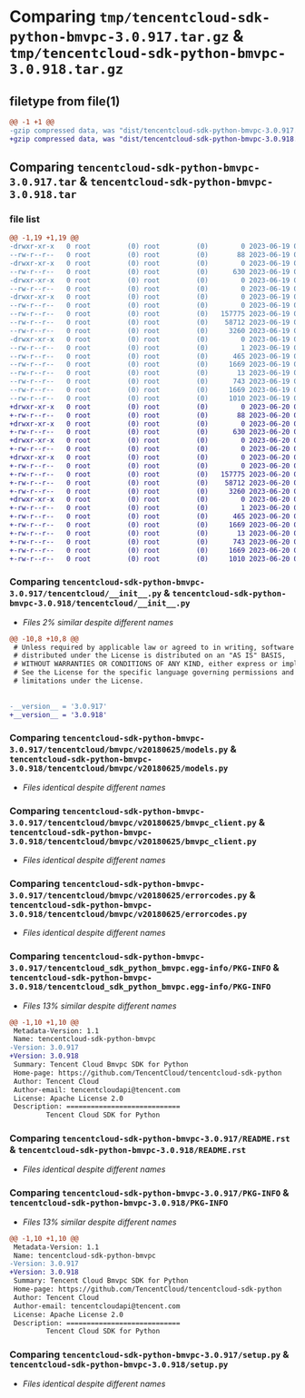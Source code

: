 # Comparing `tmp/tencentcloud-sdk-python-bmvpc-3.0.917.tar.gz` & `tmp/tencentcloud-sdk-python-bmvpc-3.0.918.tar.gz`

## filetype from file(1)

```diff
@@ -1 +1 @@
-gzip compressed data, was "dist/tencentcloud-sdk-python-bmvpc-3.0.917.tar", last modified: Mon Jun 19 00:18:57 2023, max compression
+gzip compressed data, was "dist/tencentcloud-sdk-python-bmvpc-3.0.918.tar", last modified: Tue Jun 20 02:34:09 2023, max compression
```

## Comparing `tencentcloud-sdk-python-bmvpc-3.0.917.tar` & `tencentcloud-sdk-python-bmvpc-3.0.918.tar`

### file list

```diff
@@ -1,19 +1,19 @@
-drwxr-xr-x   0 root         (0) root         (0)        0 2023-06-19 00:18:57.000000 tencentcloud-sdk-python-bmvpc-3.0.917/
--rw-r--r--   0 root         (0) root         (0)       88 2023-06-19 00:18:57.000000 tencentcloud-sdk-python-bmvpc-3.0.917/setup.cfg
-drwxr-xr-x   0 root         (0) root         (0)        0 2023-06-19 00:18:57.000000 tencentcloud-sdk-python-bmvpc-3.0.917/tencentcloud/
--rw-r--r--   0 root         (0) root         (0)      630 2023-06-19 00:18:57.000000 tencentcloud-sdk-python-bmvpc-3.0.917/tencentcloud/__init__.py
-drwxr-xr-x   0 root         (0) root         (0)        0 2023-06-19 00:18:57.000000 tencentcloud-sdk-python-bmvpc-3.0.917/tencentcloud/bmvpc/
--rw-r--r--   0 root         (0) root         (0)        0 2023-06-19 00:18:57.000000 tencentcloud-sdk-python-bmvpc-3.0.917/tencentcloud/bmvpc/__init__.py
-drwxr-xr-x   0 root         (0) root         (0)        0 2023-06-19 00:18:57.000000 tencentcloud-sdk-python-bmvpc-3.0.917/tencentcloud/bmvpc/v20180625/
--rw-r--r--   0 root         (0) root         (0)        0 2023-06-19 00:18:57.000000 tencentcloud-sdk-python-bmvpc-3.0.917/tencentcloud/bmvpc/v20180625/__init__.py
--rw-r--r--   0 root         (0) root         (0)   157775 2023-06-19 00:18:57.000000 tencentcloud-sdk-python-bmvpc-3.0.917/tencentcloud/bmvpc/v20180625/models.py
--rw-r--r--   0 root         (0) root         (0)    58712 2023-06-19 00:18:57.000000 tencentcloud-sdk-python-bmvpc-3.0.917/tencentcloud/bmvpc/v20180625/bmvpc_client.py
--rw-r--r--   0 root         (0) root         (0)     3260 2023-06-19 00:18:57.000000 tencentcloud-sdk-python-bmvpc-3.0.917/tencentcloud/bmvpc/v20180625/errorcodes.py
-drwxr-xr-x   0 root         (0) root         (0)        0 2023-06-19 00:18:57.000000 tencentcloud-sdk-python-bmvpc-3.0.917/tencentcloud_sdk_python_bmvpc.egg-info/
--rw-r--r--   0 root         (0) root         (0)        1 2023-06-19 00:18:57.000000 tencentcloud-sdk-python-bmvpc-3.0.917/tencentcloud_sdk_python_bmvpc.egg-info/dependency_links.txt
--rw-r--r--   0 root         (0) root         (0)      465 2023-06-19 00:18:57.000000 tencentcloud-sdk-python-bmvpc-3.0.917/tencentcloud_sdk_python_bmvpc.egg-info/SOURCES.txt
--rw-r--r--   0 root         (0) root         (0)     1669 2023-06-19 00:18:57.000000 tencentcloud-sdk-python-bmvpc-3.0.917/tencentcloud_sdk_python_bmvpc.egg-info/PKG-INFO
--rw-r--r--   0 root         (0) root         (0)       13 2023-06-19 00:18:57.000000 tencentcloud-sdk-python-bmvpc-3.0.917/tencentcloud_sdk_python_bmvpc.egg-info/top_level.txt
--rw-r--r--   0 root         (0) root         (0)      743 2023-06-19 00:18:57.000000 tencentcloud-sdk-python-bmvpc-3.0.917/README.rst
--rw-r--r--   0 root         (0) root         (0)     1669 2023-06-19 00:18:57.000000 tencentcloud-sdk-python-bmvpc-3.0.917/PKG-INFO
--rw-r--r--   0 root         (0) root         (0)     1010 2023-06-19 00:18:57.000000 tencentcloud-sdk-python-bmvpc-3.0.917/setup.py
+drwxr-xr-x   0 root         (0) root         (0)        0 2023-06-20 02:34:09.000000 tencentcloud-sdk-python-bmvpc-3.0.918/
+-rw-r--r--   0 root         (0) root         (0)       88 2023-06-20 02:34:09.000000 tencentcloud-sdk-python-bmvpc-3.0.918/setup.cfg
+drwxr-xr-x   0 root         (0) root         (0)        0 2023-06-20 02:34:09.000000 tencentcloud-sdk-python-bmvpc-3.0.918/tencentcloud/
+-rw-r--r--   0 root         (0) root         (0)      630 2023-06-20 02:34:09.000000 tencentcloud-sdk-python-bmvpc-3.0.918/tencentcloud/__init__.py
+drwxr-xr-x   0 root         (0) root         (0)        0 2023-06-20 02:34:09.000000 tencentcloud-sdk-python-bmvpc-3.0.918/tencentcloud/bmvpc/
+-rw-r--r--   0 root         (0) root         (0)        0 2023-06-20 02:34:09.000000 tencentcloud-sdk-python-bmvpc-3.0.918/tencentcloud/bmvpc/__init__.py
+drwxr-xr-x   0 root         (0) root         (0)        0 2023-06-20 02:34:09.000000 tencentcloud-sdk-python-bmvpc-3.0.918/tencentcloud/bmvpc/v20180625/
+-rw-r--r--   0 root         (0) root         (0)        0 2023-06-20 02:34:09.000000 tencentcloud-sdk-python-bmvpc-3.0.918/tencentcloud/bmvpc/v20180625/__init__.py
+-rw-r--r--   0 root         (0) root         (0)   157775 2023-06-20 02:34:09.000000 tencentcloud-sdk-python-bmvpc-3.0.918/tencentcloud/bmvpc/v20180625/models.py
+-rw-r--r--   0 root         (0) root         (0)    58712 2023-06-20 02:34:09.000000 tencentcloud-sdk-python-bmvpc-3.0.918/tencentcloud/bmvpc/v20180625/bmvpc_client.py
+-rw-r--r--   0 root         (0) root         (0)     3260 2023-06-20 02:34:09.000000 tencentcloud-sdk-python-bmvpc-3.0.918/tencentcloud/bmvpc/v20180625/errorcodes.py
+drwxr-xr-x   0 root         (0) root         (0)        0 2023-06-20 02:34:09.000000 tencentcloud-sdk-python-bmvpc-3.0.918/tencentcloud_sdk_python_bmvpc.egg-info/
+-rw-r--r--   0 root         (0) root         (0)        1 2023-06-20 02:34:09.000000 tencentcloud-sdk-python-bmvpc-3.0.918/tencentcloud_sdk_python_bmvpc.egg-info/dependency_links.txt
+-rw-r--r--   0 root         (0) root         (0)      465 2023-06-20 02:34:09.000000 tencentcloud-sdk-python-bmvpc-3.0.918/tencentcloud_sdk_python_bmvpc.egg-info/SOURCES.txt
+-rw-r--r--   0 root         (0) root         (0)     1669 2023-06-20 02:34:09.000000 tencentcloud-sdk-python-bmvpc-3.0.918/tencentcloud_sdk_python_bmvpc.egg-info/PKG-INFO
+-rw-r--r--   0 root         (0) root         (0)       13 2023-06-20 02:34:09.000000 tencentcloud-sdk-python-bmvpc-3.0.918/tencentcloud_sdk_python_bmvpc.egg-info/top_level.txt
+-rw-r--r--   0 root         (0) root         (0)      743 2023-06-20 02:34:09.000000 tencentcloud-sdk-python-bmvpc-3.0.918/README.rst
+-rw-r--r--   0 root         (0) root         (0)     1669 2023-06-20 02:34:09.000000 tencentcloud-sdk-python-bmvpc-3.0.918/PKG-INFO
+-rw-r--r--   0 root         (0) root         (0)     1010 2023-06-20 02:34:09.000000 tencentcloud-sdk-python-bmvpc-3.0.918/setup.py
```

### Comparing `tencentcloud-sdk-python-bmvpc-3.0.917/tencentcloud/__init__.py` & `tencentcloud-sdk-python-bmvpc-3.0.918/tencentcloud/__init__.py`

 * *Files 2% similar despite different names*

```diff
@@ -10,8 +10,8 @@
 # Unless required by applicable law or agreed to in writing, software
 # distributed under the License is distributed on an "AS IS" BASIS,
 # WITHOUT WARRANTIES OR CONDITIONS OF ANY KIND, either express or implied.
 # See the License for the specific language governing permissions and
 # limitations under the License.
 
 
-__version__ = '3.0.917'
+__version__ = '3.0.918'
```

### Comparing `tencentcloud-sdk-python-bmvpc-3.0.917/tencentcloud/bmvpc/v20180625/models.py` & `tencentcloud-sdk-python-bmvpc-3.0.918/tencentcloud/bmvpc/v20180625/models.py`

 * *Files identical despite different names*

### Comparing `tencentcloud-sdk-python-bmvpc-3.0.917/tencentcloud/bmvpc/v20180625/bmvpc_client.py` & `tencentcloud-sdk-python-bmvpc-3.0.918/tencentcloud/bmvpc/v20180625/bmvpc_client.py`

 * *Files identical despite different names*

### Comparing `tencentcloud-sdk-python-bmvpc-3.0.917/tencentcloud/bmvpc/v20180625/errorcodes.py` & `tencentcloud-sdk-python-bmvpc-3.0.918/tencentcloud/bmvpc/v20180625/errorcodes.py`

 * *Files identical despite different names*

### Comparing `tencentcloud-sdk-python-bmvpc-3.0.917/tencentcloud_sdk_python_bmvpc.egg-info/PKG-INFO` & `tencentcloud-sdk-python-bmvpc-3.0.918/tencentcloud_sdk_python_bmvpc.egg-info/PKG-INFO`

 * *Files 13% similar despite different names*

```diff
@@ -1,10 +1,10 @@
 Metadata-Version: 1.1
 Name: tencentcloud-sdk-python-bmvpc
-Version: 3.0.917
+Version: 3.0.918
 Summary: Tencent Cloud Bmvpc SDK for Python
 Home-page: https://github.com/TencentCloud/tencentcloud-sdk-python
 Author: Tencent Cloud
 Author-email: tencentcloudapi@tencent.com
 License: Apache License 2.0
 Description: ============================
         Tencent Cloud SDK for Python
```

### Comparing `tencentcloud-sdk-python-bmvpc-3.0.917/README.rst` & `tencentcloud-sdk-python-bmvpc-3.0.918/README.rst`

 * *Files identical despite different names*

### Comparing `tencentcloud-sdk-python-bmvpc-3.0.917/PKG-INFO` & `tencentcloud-sdk-python-bmvpc-3.0.918/PKG-INFO`

 * *Files 13% similar despite different names*

```diff
@@ -1,10 +1,10 @@
 Metadata-Version: 1.1
 Name: tencentcloud-sdk-python-bmvpc
-Version: 3.0.917
+Version: 3.0.918
 Summary: Tencent Cloud Bmvpc SDK for Python
 Home-page: https://github.com/TencentCloud/tencentcloud-sdk-python
 Author: Tencent Cloud
 Author-email: tencentcloudapi@tencent.com
 License: Apache License 2.0
 Description: ============================
         Tencent Cloud SDK for Python
```

### Comparing `tencentcloud-sdk-python-bmvpc-3.0.917/setup.py` & `tencentcloud-sdk-python-bmvpc-3.0.918/setup.py`

 * *Files identical despite different names*

